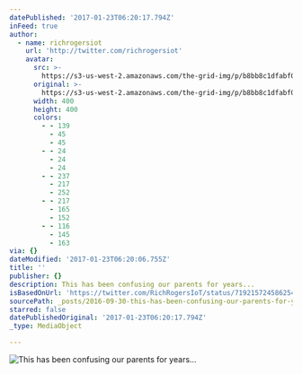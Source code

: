 ```yaml
---
datePublished: '2017-01-23T06:20:17.794Z'
inFeed: true
author:
  - name: richrogersiot
    url: 'http://twitter.com/richrogersiot'
    avatar:
      src: >-
        https://s3-us-west-2.amazonaws.com/the-grid-img/p/b8bb8c1dfabf077a51c2e20b9221320a3d23807c.jpg
      original: >-
        https://s3-us-west-2.amazonaws.com/the-grid-img/p/b8bb8c1dfabf077a51c2e20b9221320a3d23807c.jpg
      width: 400
      height: 400
      colors:
        - - 139
          - 45
          - 45
        - - 24
          - 24
          - 24
        - - 237
          - 217
          - 252
        - - 217
          - 165
          - 152
        - - 116
          - 145
          - 163
via: {}
dateModified: '2017-01-23T06:20:06.755Z'
title: ''
publisher: {}
description: This has been confusing our parents for years...
isBasedOnUrl: 'https://twitter.com/RichRogersIoT/status/719215724586254337'
sourcePath: _posts/2016-09-30-this-has-been-confusing-our-parents-for-years.md
starred: false
datePublishedOriginal: '2017-01-23T06:20:17.794Z'
_type: MediaObject

---
```

![This has been confusing our parents for years...](https://pbs.twimg.com/media/Cfsq4wKUEAAI2MI.jpg:large)